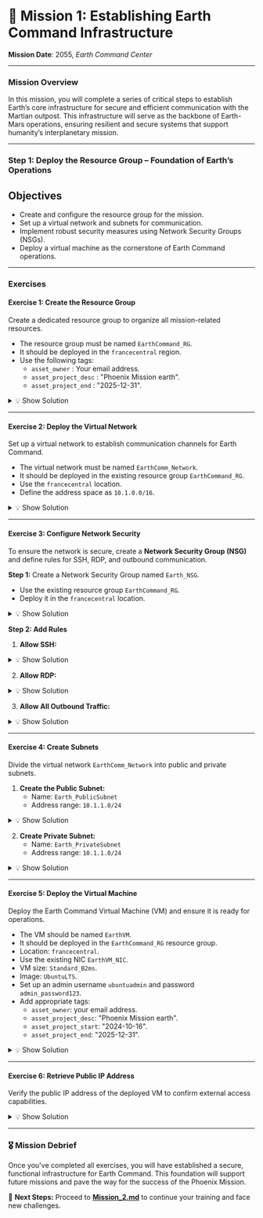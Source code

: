 # **🌌 Mission 1: Establishing Earth Command Infrastructure**

**Mission Date**: 2055, _Earth Command Center_

---

### **Mission Overview**

In this mission, you will complete a series of critical steps to establish Earth’s core infrastructure for secure and efficient communication with the Martian outpost. This infrastructure will serve as the backbone of Earth-Mars operations, ensuring resilient and secure systems that support humanity’s interplanetary mission.

---

### **Step 1: Deploy the Resource Group – Foundation of Earth’s Operations**

## **Objectives**
- Create and configure the resource group for the mission.
- Set up a virtual network and subnets for communication.
- Implement robust security measures using Network Security Groups (NSGs).
- Deploy a virtual machine as the cornerstone of Earth Command operations.

---

### **Exercises**

#### **Exercise 1: Create the Resource Group**

Create a dedicated resource group to organize all mission-related resources.  
- The resource group must be named `EarthCommand_RG`.  
- It should be deployed in the `francecentral` region.  
- Use the following tags:  
   - `asset_owner` : Your email address.  
   - `asset_project_desc` : "Phoenix Mission earth".  
   - `asset_project_end` : "2025-12-31".

<details>
<summary>💡 Show Solution</summary>

```bash
az group create --name EarthCommand_RG --location francecentral --tags asset_owner="email@test.com" asset_project_desc="Phoenix Mission earth" asset_project_end="2025-12-31"
```

</details>

---

#### **Exercise 2: Deploy the Virtual Network**

Set up a virtual network to establish communication channels for Earth Command.  
- The virtual network must be named `EarthComm_Network`.  
- It should be deployed in the existing resource group `EarthCommand_RG`.  
- Use the `francecentral` location.  
- Define the address space as `10.1.0.0/16`.

<details>
<summary>💡 Show Solution</summary>

```bash
az network vnet create --name EarthComm_Network --resource-group EarthCommand_RG --location francecentral --address-prefixes 10.1.0.0/16
```

</details>

---

#### **Exercise 3: Configure Network Security**

To ensure the network is secure, create a **Network Security Group (NSG)** and define rules for SSH, RDP, and outbound communication.  

**Step 1:** Create a Network Security Group named `Earth_NSG`.  
- Use the existing resource group `EarthCommand_RG`.  
- Deploy it in the `francecentral` location.

<details>
<summary>💡 Show Solution</summary>

```bash
az network nsg create --name Earth_NSG --resource-group EarthCommand_RG --location francecentral
```

</details>

**Step 2: Add Rules**

1. **Allow SSH:**

<details>
<summary>💡 Show Solution</summary>

```bash
az network nsg rule create --name Allow-SSH --nsg-name Earth_NSG --resource-group EarthCommand_RG --priority 100 --direction Inbound --access Allow --protocol Tcp --source-port-range "*" --destination-port-range 22 --source-address-prefix 203.0.113.0/24 --destination-address-prefix "*"
```

</details>

2. **Allow RDP:**

<details>
<summary>💡 Show Solution</summary>

```bash
az network nsg rule create --name Allow-RDP --nsg-name Earth_NSG --resource-group EarthCommand_RG --priority 110 --direction Inbound --access Allow --protocol Tcp --source-port-range "*" --destination-port-range 3389 --source-address-prefix 203.0.113.0/24 --destination-address-prefix "*"
```

</details>

3. **Allow All Outbound Traffic:**

<details>
<summary>💡 Show Solution</summary>

```bash
az network nsg rule create --name Allow-All-Outbound --nsg-name Earth_NSG --resource-group EarthCommand_RG --priority 100 --direction Outbound --access Allow --protocol "" --source-port-range "" --destination-port-range "" --source-address-prefix "" --destination-address-prefix "*"
```

</details>

---

#### **Exercise 4: Create Subnets**

Divide the virtual network `EarthComm_Network` into public and private subnets.  

1. **Create the Public Subnet:**  
   - Name: `Earth_PublicSubnet`  
   - Address range: `10.1.1.0/24`  

<details>
<summary>💡 Show Solution</summary>

```bash
az network vnet subnet create --name Earth_PublicSubnet --vnet-name EarthComm_Network --resource-group EarthCommand_RG --address-prefixes 10.1.1.0/24
```

</details>

2. **Create Private Subnet:**
    - Name: `Earth_PrivateSubnet`
    - Address range: `10.1.1.0/24`

<details>
<summary>💡 Show Solution</summary>

```bash
az network vnet subnet create --name Earth_PrivateSubnet --vnet-name EarthComm_Network --resource-group EarthCommand_RG --address-prefixes 10.1.2.0/24
```

</details>

---

#### **Exercise 5: Deploy the Virtual Machine**

Deploy the Earth Command Virtual Machine (VM) and ensure it is ready for operations.  

- The VM should be named `EarthVM`.  
- It should be deployed in the `EarthCommand_RG` resource group.  
- Location: `francecentral`.  
- Use the existing NIC `EarthVM_NIC`.  
- VM size: `Standard_B2ms`.  
- Image: `UbuntuLTS`.  
- Set up an admin username `ubuntuadmin` and password `admin_password123`.  
- Add appropriate tags:  
  - `asset_owner`: your email address.  
  - `asset_project_desc`: "Phoenix Mission earth".  
  - `asset_project_start`: "2024-10-16".  
  - `asset_project_end`: "2025-12-31".  

<details>
<summary>💡 Show Solution</summary>

```bash
az vm create --name EarthVM --resource-group EarthCommand_RG --location francecentral --nics EarthVM_NIC --size Standard_B2ms --image UbuntuLTS --admin-username ubuntuadmin --admin-password "admin_password123" --tags asset_owner="un email" asset_project_desc="Phoenix Mission earth" asset_project_start="2024-10-16" asset_project_end="2025-12-31" availability1=1 availability2=15 maintenance1=monday maintenance2=friday shutdownaftermaintenance=no barcode="barcode" autostart=no Auto-shutdown=no autoshutdown=no --assign-identity --os-disk-name EarthVM_OSDisk --os-disk-caching ReadWrite --os-disk-storage-account-type Standard_LRS
```

</details>

---

#### **Exercise 6: Retrieve Public IP Address**
Verify the public IP address of the deployed VM to confirm external access capabilities.

<details>
<summary>💡 Show Solution</summary>

```bash
az network public-ip show --name EarthVM_PublicIP --resource-group EarthCommand_RG --query ipAddress --output tsv
```

</details>

---

### **🎖️ Mission Debrief**
Once you've completed all exercises, you will have established a secure, functional infrastructure for Earth Command. This foundation will support future missions and pave the way for the success of the Phoenix Mission.

🚀 **Next Steps:** Proceed to **[Mission_2.md](mission_2.md)** to continue your training and face new challenges.
